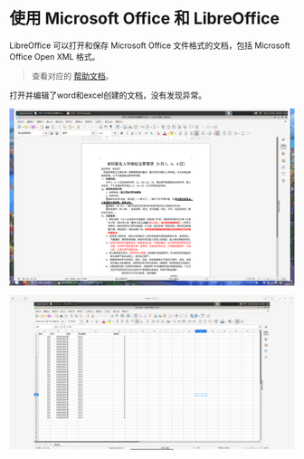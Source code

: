 # 使用 Microsoft Office 和 LibreOffice

LibreOffice 可以打开和保存 Microsoft Office 文件格式的文档，包括 Microsoft Office Open XML 格式。

> 查看对应的 [帮助文档](https://help.libreoffice.org/7.3/zh-CN/text/shared/guide/ms_user.html?DbPAR=SHARED)。

打开并编辑了word和excel创建的文档，没有发现异常。

![word](./img/word.png)

![excel](./img/excel.png)

